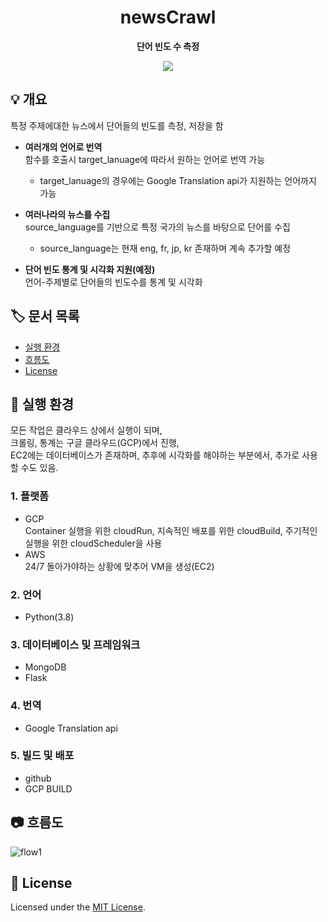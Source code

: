 <h1 align="center">
  newsCrawl
</h1>

<p align="center">
  <strong>
    단어 빈도 수 측정
  </strong>
</p>
<p align="center">
  <a href="https://github.com/mannamman/newsCrawl/blob/main/LICENSE">
    <img src="https://img.shields.io/badge/license-MIT-blue.svg"/>
  </a>
</p>

## 💡 개요
특정 주제에대한 뉴스에서 단어들의 빈도를 측정, 저장을 함

- **여러개의 언어로 번역** <br>
  함수를 호출시 target_lanuage에 따라서 원하는 언어로 번역 가능   
  * target_lanuage의 경우에는 Google Translation api가 지원하는 언어까지 가능

- **여러나라의 뉴스를 수집** <br>
  source_language를 기반으로 특정 국가의 뉴스를 바탕으로 단어를 수집   
  * source_language는 현재 eng, fr, jp, kr 존재하며 계속 추가할 예정

- **단어 빈도 통계 및 시각화 지원(예정)**<br>
  언어-주제별로 단어들의 빈도수를 통계 및 시각화

## 🏷️ 문서 목록

- [실행 환경](#-실행-환경)
- [흐름도](#-흐름도)
- [License](#-license)

## 🧰 실행 환경

모든 작업은 클라우드 상에서 실행이 되며,   
크롤링, 통계는 구글 클라우드(GCP)에서 진행,   
EC2에는 데이터베이스가 존재하며, 추후에 시각화를 해야하는 부분에서, 추가로 사용할 수도 있음.

### 1. **플랫폼**
  * GCP<br>
  Container 실행을 위한 cloudRun, 지속적인 배포를 위한 cloudBuild, 주기적인 실행을 위한 cloudScheduler을 사용
  * AWS<br>
  24/7 돌아가야하는 상황에 맞추어 VM을 생성(EC2)

### 2. **언어**
   * Python(3.8)

### 3. **데이터베이스 및 프레임워크**
  * MongoDB
  * Flask

### 4. **번역**
  * Google Translation api

### 5. **빌드 및 배포**
  * github
  * GCP BUILD

## 📷 흐름도
![flow1](https://user-images.githubusercontent.com/38392519/146722965-c8855634-95b7-4946-9963-fc9a21e45ba2.jpg)


## 📝 License

Licensed under the [MIT License](./LICENSE).